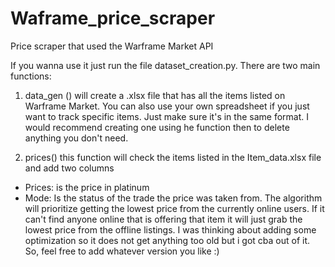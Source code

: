 # Waframe_price_scraper
Price scraper that used the Warframe Market API

If you wanna use it just run the file dataset_creation.py. 
There are two main functions:
1) data_gen () will create a .xlsx file that has all the items listed on Warframe Market. You can also use your own spreadsheet if you just want to track specific items. Just make sure it's in the same format. I would recommend creating one using he function then to delete anything you don't need.

2) prices() this function will check the items listed in the Item_data.xlsx file and add two columns
  - Prices: is the price in platinum
  - Mode: Is the status of the trade the price was taken from. The algorithm will prioritize getting the lowest price from the currently online users. If it can't find anyone online that is offering that item it will just grab the lowest price from the offline listings. I was thinking about adding some optimization so it does not get anything too old but i got cba out of it. So, feel free to add whatever version you like :)
